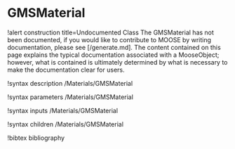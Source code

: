 <!-- MOOSE Documentation Stub: Remove this when content is added. -->

# GMSMaterial

!alert construction title=Undocumented Class
The GMSMaterial has not been documented, if you would like to contribute to MOOSE by
writing documentation, please see [/generate.md]. The content contained on this page explains
the typical documentation associated with a MooseObject; however, what is contained is ultimately
determined by what is necessary to make the documentation clear for users.

!syntax description /Materials/GMSMaterial

!syntax parameters /Materials/GMSMaterial

!syntax inputs /Materials/GMSMaterial

!syntax children /Materials/GMSMaterial

!bibtex bibliography
